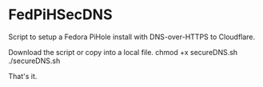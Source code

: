 # FedPiHSecDNS
Script to setup a Fedora PiHole install with DNS-over-HTTPS to Cloudflare.

Download the script or copy into a local file.
chmod +x secureDNS.sh
./secureDNS.sh

That's it.

